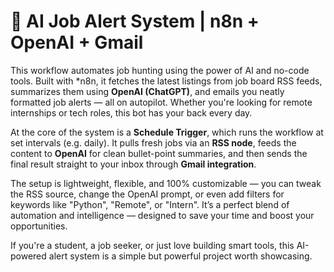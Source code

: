 

# 💼 AI Job Alert System | n8n + OpenAI + Gmail

This workflow automates job hunting using the power of AI and no-code tools. Built with *n8n, it fetches the latest listings from job board RSS feeds, summarizes them using **OpenAI (ChatGPT)**, and emails you neatly formatted job alerts — all on autopilot. Whether you're looking for remote internships or tech roles, this bot has your back every day.

At the core of the system is a **Schedule Trigger**, which runs the workflow at set intervals (e.g. daily). It pulls fresh jobs via an **RSS node**, feeds the content to **OpenAI** for clean bullet-point summaries, and then sends the final result straight to your inbox through **Gmail integration**.

The setup is lightweight, flexible, and 100% customizable — you can tweak the RSS source, change the OpenAI prompt, or even add filters for keywords like "Python", "Remote", or "Intern". It’s a perfect blend of automation and intelligence — designed to save your time and boost your opportunities.

If you're a student, a job seeker, or just love building smart tools, this AI-powered alert system is a simple but powerful project worth showcasing.
